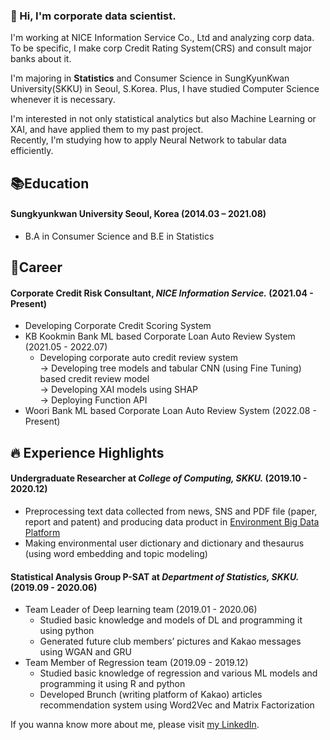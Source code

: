 ### :wave: Hi, I'm corporate data scientist. 
  
I'm working at NICE Information Service Co., Ltd and analyzing corp data.  
To be specific, I make corp Credit Rating System(CRS) and consult major banks about it.  
  
I'm majoring in **Statistics** and Consumer Science in SungKyunKwan University(SKKU) in Seoul, S.Korea. Plus, I have studied Computer Science whenever it is necessary.  
  
I'm interested in not only statistical analytics but also Machine Learning or XAI, and have applied them to my past project.  
Recently, I'm studying how to apply Neural Network to tabular data efficiently.  
  
  
## 📚Education
#### **Sungkyunkwan University       Seoul, Korea**       (2014.03 – 2021.08)
  - B.A in Consumer Science and B.E in Statistics
  
  
## 💼Career
#### **Corporate Credit Risk Consultant, *NICE Information Service.***       (2021.04 - Present)
  - Developing Corporate Credit Scoring System
  - KB Kookmin Bank ML based Corporate Loan Auto Review System        (2021.05 - 2022.07)
    - Developing corporate auto credit review system  
     -> Developing tree models and tabular CNN (using Fine Tuning) based credit review model  
     -> Developing XAI models using SHAP  
     -> Deploying Function API   
  - Woori Bank ML based Corporate Loan Auto Review System             (2022.08 - Present)
  
  
## :fire: Experience Highlights
#### **Undergraduate Researcher at *College of Computing, SKKU.***       (2019.10 - 2020.12)
  - Preprocessing text data collected from news, SNS and PDF file (paper, report and patent) and producing data product in [Environment Big Data Platform](https://www.bigdata-environment.kr/user/main.do)
  - Making environmental user dictionary and dictionary and thesaurus (using word embedding and topic modeling)
  
#### **Statistical Analysis Group P-SAT at *Department of Statistics, SKKU.***        (2019.09 - 2020.06)
  - Team Leader of Deep learning team (2019.01 - 2020.06)
    - Studied basic knowledge and models of DL and programming it using python
    - Generated future club members’ pictures and Kakao messages using WGAN and GRU
  - Team Member of Regression team (2019.09 - 2019.12)
    - Studied basic knowledge of regression and various ML models and programming it using R and python
    - Developed Brunch (writing platform of Kakao) articles recommendation system using Word2Vec and Matrix Factorization
  
  
If you wanna know more about me, please visit [my LinkedIn](https://www.linkedin.com/in/wongu-kim/).

<!--
**circle-sphere/circle-sphere** is a ✨ _special_ ✨ repository because its `README.md` (this file) appears on your GitHub profile.
Here are some ideas to get you started:

- 🔭 I’m currently working on ...
- 🌱 I’m currently learning ...
- 👯 I’m looking to collaborate on ...
- 🤔 I’m looking for help with ...
- 💬 Ask me about ...
- 📫 How to reach me: ...
- 😄 Pronouns: ...
- ⚡ Fun fact: ...
-->
